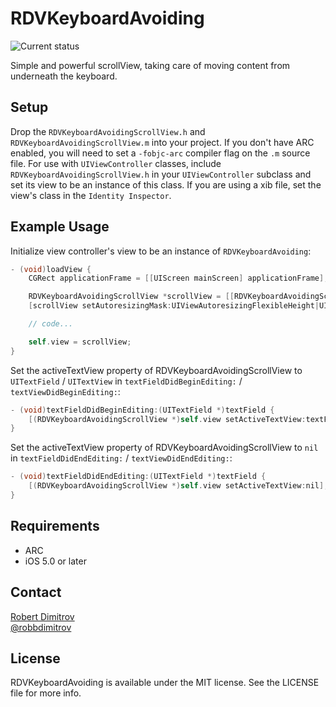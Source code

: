 # RDVKeyboardAvoiding

![Current status](https://raw.github.com/robbdimitrov/RDVKeyboardAvoiding/master/Screenshots/iPhone.png)

Simple and powerful scrollView, taking care of moving content from underneath the keyboard.

## Setup

Drop the `RDVKeyboardAvoidingScrollView.h` and `RDVKeyboardAvoidingScrollView.m` into your project. If you don't have ARC
enabled, you will need to set a `-fobjc-arc` compiler flag on the `.m` source file. For use with `UIViewController` classes,
include `RDVKeyboardAvoidingScrollView.h` in your `UIViewController` subclass and set its view to be an instance of this class.
If you are using a xib file, set the view's class in the `Identity Inspector`.

## Example Usage

Initialize view controller's view to be an instance of `RDVKeyboardAvoiding`:

``` objective-c
- (void)loadView {
	CGRect applicationFrame = [[UIScreen mainScreen] applicationFrame];

	RDVKeyboardAvoidingScrollView *scrollView = [[RDVKeyboardAvoidingScrollView alloc] initWithFrame:applicationFrame];
	[scrollView setAutoresizingMask:UIViewAutoresizingFlexibleHeight|UIViewAutoresizingFlexibleWidth];

	// code...

	self.view = scrollView;
}
```

Set the activeTextView property of RDVKeyboardAvoidingScrollView to `UITextField` / `UITextView` in `textFieldDidBeginEditing:` / `textViewDidBeginEditing:`:

``` objective-c
- (void)textFieldDidBeginEditing:(UITextField *)textField {
    [(RDVKeyboardAvoidingScrollView *)self.view setActiveTextView:textField];
}
```

Set the activeTextView property of RDVKeyboardAvoidingScrollView to `nil` in `textFieldDidEndEditing:` / `textViewDidEndEditing:`:

```objective-c
- (void)textFieldDidEndEditing:(UITextField *)textField {
    [(RDVKeyboardAvoidingScrollView *)self.view setActiveTextView:nil];
}
```

## Requirements

* ARC
* iOS 5.0 or later

## Contact

[Robert Dimitrov](http://robbdimitrov.com)   
[@robbdimitrov](https://twitter.com/robbdimitrov)

## License

RDVKeyboardAvoiding is available under the MIT license. See the LICENSE file for more info.
